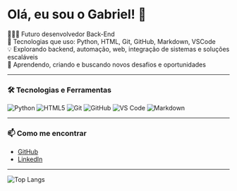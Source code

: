 # Olá, eu sou o Gabriel! 👋

🧑🏻‍💻 Futuro desenvolvedor Back-End  
🚀 Tecnologias que uso: Python, HTML, Git, GitHub, Markdown, VSCode  
💡 Explorando backend, automação, web, integração de sistemas e soluções escaláveis    
🌱 Aprendendo, criando e buscando novos desafios e oportunidades

---

### 🛠 Tecnologias e Ferramentas
![Python](https://img.shields.io/badge/Python-3776AB?style=for-the-badge&logo=python&logoColor=white)
![HTML5](https://img.shields.io/badge/HTML5-E34F26?style=for-the-badge&logo=html5&logoColor=white)
![Git](https://img.shields.io/badge/Git-F05032?style=for-the-badge&logo=git&logoColor=white)
![GitHub](https://img.shields.io/badge/GitHub-181717?style=for-the-badge&logo=github&logoColor=white)
![VS Code](https://img.shields.io/badge/VS_Code-007ACC?style=for-the-badge&logo=visual-studio-code&logoColor=white)
![Markdown](https://img.shields.io/badge/Markdown-000000?style=for-the-badge&logo=markdown&logoColor=white)

---

### 📫 Como me encontrar  
- [GitHub](https://github.com/gabriel-oligom)  
- [LinkedIn](https://linkedin.com/in/ogabriel-oliveira-dev)

---

 ![Top Langs](https://github-readme-stats.vercel.app/api/top-langs/?username=gabriel-oligom&layout=compact&theme=tokyonight)
